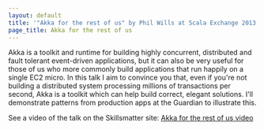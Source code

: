```yaml
---
layout: default
title: '"Akka for the rest of us" by Phil Wills at Scala Exchange 2013'
page_title: Akka for the rest of us
---
```


Akka is a toolkit and runtime for building highly concurrent, distributed and fault tolerant event-driven applications, but it can also be very useful for those of us who more commonly build applications that run happily on a single EC2 micro.
In this talk I aim to convince you that, even if you're not building a distributed system processing millions of transactions per second, Akka is a toolkit which can help build correct, elegant solutions. I'll demonstrate patterns from production apps at the Guardian to illustrate this.

See a video of the talk on the Skillsmatter site: [Akka for the rest of us video](http://skillsmatter.com/podcast/scala/akka-for-the-rest-of-us)